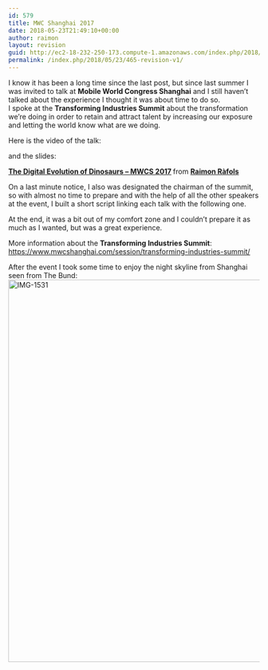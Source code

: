 ```yaml
---
id: 579
title: MWC Shanghai 2017
date: 2018-05-23T21:49:10+00:00
author: raimon
layout: revision
guid: http://ec2-18-232-250-173.compute-1.amazonaws.com/index.php/2018/05/23/465-revision-v1/
permalink: /index.php/2018/05/23/465-revision-v1/
---
```

I know it has been a long time since the last post, but since last summer I was invited to talk at **Mobile World Congress Shanghai** and I still haven&#8217;t talked about the experience I thought it was about time to do so.  
I spoke at the **Transforming Industries Summit** about the transformation we&#8217;re doing in order to retain and attract talent by increasing our exposure and letting the world know what are we doing.

Here is the video of the talk:  


and the slides:



<div style="margin-bottom:5px">
  <strong> <a href="https://www.slideshare.net/RaimonRls/the-digital-evolution-of-dinosaurs-77346141" title="The Digital Evolution of Dinosaurs - MWCS 2017" target="_blank">The Digital Evolution of Dinosaurs &#8211; MWCS 2017</a> </strong> from <strong><a href="https://www.slideshare.net/RaimonRls" target="_blank">Raimon Ràfols</a></strong>
</div>

On a last minute notice, I also was designated the chairman of the summit, so with almost no time to prepare and with the help of all the other speakers at the event, I built a short script linking each talk with the following one.

At the end, it was a bit out of my comfort zone and I couldn&#8217;t prepare it as much as I wanted, but was a great experience.

More information about the **Transforming Industries Summit**:  
<https://www.mwcshanghai.com/session/transforming-industries-summit/>

After the event I took some time to enjoy the night skyline from Shanghai seen from The Bund:  
<img loading="lazy" class="aligncenter size-large wp-image-515" src="http://ec2-18-232-250-173.compute-1.amazonaws.com/wp-content/uploads/2017/11/img-1531.jpg?w=2048" alt="IMG-1531" width="1024" height="768" srcset="http://blog.rafols.org/wp-content/uploads/2017/11/img-1531.jpg 3264w, http://blog.rafols.org/wp-content/uploads/2017/11/img-1531-300x225.jpg 300w, http://blog.rafols.org/wp-content/uploads/2017/11/img-1531-768x576.jpg 768w, http://blog.rafols.org/wp-content/uploads/2017/11/img-1531-1024x768.jpg 1024w" sizes="(max-width: 1024px) 100vw, 1024px" />